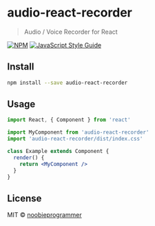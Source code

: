 # audio-react-recorder

> Audio / Voice Recorder for React

[![NPM](https://img.shields.io/npm/v/audio-react-recorder.svg)](https://www.npmjs.com/package/audio-react-recorder) [![JavaScript Style Guide](https://img.shields.io/badge/code_style-standard-brightgreen.svg)](https://standardjs.com)

## Install

```bash
npm install --save audio-react-recorder
```

## Usage

```jsx
import React, { Component } from 'react'

import MyComponent from 'audio-react-recorder'
import 'audio-react-recorder/dist/index.css'

class Example extends Component {
  render() {
    return <MyComponent />
  }
}
```

## License

MIT © [noobieprogrammer](https://github.com/noobieprogrammer)
